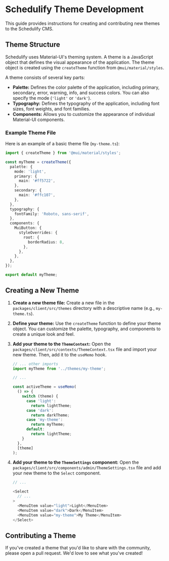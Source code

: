 # Schedulify Theme Development

This guide provides instructions for creating and contributing new themes to the Schedulify CMS.

## Theme Structure

Schedulify uses Material-UI's theming system. A theme is a JavaScript object that defines the visual appearance of the application. The theme object is created using the `createTheme` function from `@mui/material/styles`.

A theme consists of several key parts:

*   **Palette:** Defines the color palette of the application, including primary, secondary, error, warning, info, and success colors. You can also specify the mode (`'light'` or `'dark'`).
*   **Typography:** Defines the typography of the application, including font sizes, font weights, and font families.
*   **Components:** Allows you to customize the appearance of individual Material-UI components.

### Example Theme File

Here is an example of a basic theme file (`my-theme.ts`):

```typescript
import { createTheme } from '@mui/material/styles';

const myTheme = createTheme({
  palette: {
    mode: 'light',
    primary: {
      main: '#ff5722',
    },
    secondary: {
      main: '#ffc107',
    },
  },
  typography: {
    fontFamily: 'Roboto, sans-serif',
  },
  components: {
    MuiButton: {
      styleOverrides: {
        root: {
          borderRadius: 8,
        },
      },
    },
  },
});

export default myTheme;
```

## Creating a New Theme

1.  **Create a new theme file:**
    Create a new file in the `packages/client/src/themes` directory with a descriptive name (e.g., `my-theme.ts`).

2.  **Define your theme:**
    Use the `createTheme` function to define your theme object. You can customize the palette, typography, and components to create a unique look and feel.

3.  **Add your theme to the `ThemeContext`:**
    Open the `packages/client/src/contexts/ThemeContext.tsx` file and import your new theme. Then, add it to the `useMemo` hook.

    ```typescript
    // ... other imports
    import myTheme from '../themes/my-theme';

    // ...

    const activeTheme = useMemo(
      () => {
        switch (theme) {
          case 'light':
            return lightTheme;
          case 'dark':
            return darkTheme;
          case 'my-theme':
            return myTheme;
          default:
            return lightTheme;
        }
      },
      [theme]
    );
    ```

4.  **Add your theme to the `ThemeSettings` component:**
    Open the `packages/client/src/components/admin/ThemeSettings.tsx` file and add your new theme to the `Select` component.

    ```typescript
    // ...

    <Select
      // ...
    >
      <MenuItem value="light">Light</MenuItem>
      <MenuItem value="dark">Dark</MenuItem>
      <MenuItem value="my-theme">My Theme</MenuItem>
    </Select>
    ```

## Contributing a Theme

If you've created a theme that you'd like to share with the community, please open a pull request. We'd love to see what you've created!
